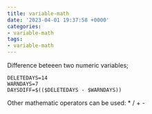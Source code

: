 ```yaml
---
title: variable-math
date: '2023-04-01 19:37:58 +0000'
categories:
- variable-math
tags:
- variable-math
---
```



Difference beteeen two numeric variables;

    DELETEDAYS=14
    WARNDAYS=7
    DAYSDIFF=$(($DELETEDAYS - $WARNDAYS))

Other mathematic operators can be used: \* / + -